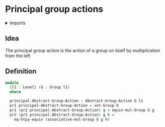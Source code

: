 #  Principal group actions

<details><summary>Imports</summary>
```agda
module group-theory.principal-group-actions where
open import foundation.dependent-pair-types
open import foundation.equivalence-extensionality
open import foundation.universe-levels
open import group-theory.group-actions
open import group-theory.groups
```
</details>

## Idea

The principal group action is the action of a group on itself by multiplication from the left

## Definition

```agda
module _
  {l1 : Level} (G : Group l1)
  where

  principal-Abstract-Group-Action : Abstract-Group-Action G l1
  pr1 principal-Abstract-Group-Action = set-Group G
  pr1 (pr2 principal-Abstract-Group-Action) g = equiv-mul-Group G g
  pr2 (pr2 principal-Abstract-Group-Action) g h =
    eq-htpy-equiv (associative-mul-Group G g h)
```
